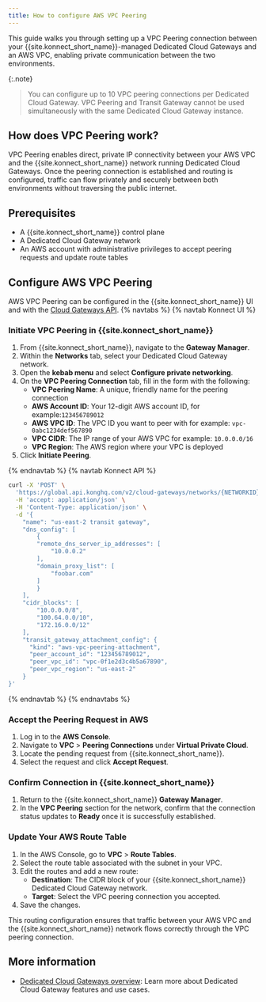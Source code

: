 ```yaml
---
title: How to configure AWS VPC Peering
---
```


This guide walks you through setting up a VPC Peering connection between your {{site.konnect_short_name}}-managed Dedicated Cloud Gateways and an AWS VPC, enabling private communication between the two environments.

{:.note}
> You can configure up to 10 VPC peering connections per Dedicated Cloud Gateway. VPC Peering and Transit Gateway cannot be used simultaneously with the same Dedicated Cloud Gateway instance.

## How does VPC Peering work?

VPC Peering enables direct, private IP connectivity between your AWS VPC and the {{site.konnect_short_name}} network running Dedicated Cloud Gateways. Once the peering connection is established and routing is configured, traffic can flow privately and securely between both environments without traversing the public internet.

## Prerequisites

* A {{site.konnect_short_name}} control plane
* A Dedicated Cloud Gateway network
* An AWS account with administrative privileges to accept peering requests and update route tables

## Configure AWS VPC Peering
AWS VPC Peering can be configured in the {{site.konnect_short_name}} UI and with the [Cloud Gateways API](/konnect/api/cloud-gateways/latest/).
{% navtabs %}
{% navtab Konnect UI %}
### Initiate VPC Peering in {{site.konnect_short_name}}

1. From {{site.konnect_short_name}}, navigate to the **Gateway Manager**.
1. Within the **Networks** tab, select your Dedicated Cloud Gateway network.
1. Open the **kebab menu** and select **Configure private networking**.
1. On the **VPC Peering Connection** tab, fill in the form with the following:
    * **VPC Peering Name**: A unique, friendly name for the peering connection
    * **AWS Account ID**: Your 12-digit AWS account ID, for example:`123456789012`
    * **AWS VPC ID**: The VPC ID you want to peer with for example: `vpc-0abc1234def567890`
    * **VPC CIDR**: The IP range of your AWS VPC for example: `10.0.0.0/16`
    * **VPC Region**: The AWS region where your VPC is deployed
1. Click **Initiate Peering**.

{% endnavtab %}
{% navtab Konnect API %}



```sh
curl -X 'POST' \
  'https://global.api.konghq.com/v2/cloud-gateways/networks/{NETWORKID}/transit-gateways' \
  -H 'accept: application/json' \
  -H 'Content-Type: application/json' \
  -d '{
    "name": "us-east-2 transit gateway",
    "dns_config": [
        {
        "remote_dns_server_ip_addresses": [
            "10.0.0.2"
        ],
        "domain_proxy_list": [
            "foobar.com"
        ]
        }
    ],
    "cidr_blocks": [
        "10.0.0.0/8",
        "100.64.0.0/10",
        "172.16.0.0/12"
    ],
    "transit_gateway_attachment_config": {
      "kind": "aws-vpc-peering-attachment",
      "peer_account_id": "123456789012",
      "peer_vpc_id": "vpc-0f1e2d3c4b5a67890",
      "peer_vpc_region": "us-east-2"
    }
}'

```

{% endnavtab %}
{% endnavtabs %}
### Accept the Peering Request in AWS

1. Log in to the **AWS Console**.
1. Navigate to **VPC** > **Peering Connections** under **Virtual Private Cloud**.
1. Locate the pending request from {{site.konnect_short_name}}.
1. Select the request and click **Accept Request**.

### Confirm Connection in {{site.konnect_short_name}}

1. Return to the {{site.konnect_short_name}} **Gateway Manager**.
1. In the **VPC Peering** section for the network, confirm that the connection status updates to **Ready** once it is successfully established.

### Update Your AWS Route Table

1. In the AWS Console, go to **VPC** > **Route Tables**.
1. Select the route table associated with the subnet in your VPC.
1. Edit the routes and add a new route:
    * **Destination**: The CIDR block of your {{site.konnect_short_name}} Dedicated Cloud Gateway network.
    * **Target**: Select the VPC peering connection you accepted.
1. Save the changes.

This routing configuration ensures that traffic between your AWS VPC and the {{site.konnect_short_name}} network flows correctly through the VPC peering connection.



## More information

* [Dedicated Cloud Gateways overview](/konnect/gateway-manager/dedicated-cloud-gateways/): Learn more about Dedicated Cloud Gateway features and use cases.